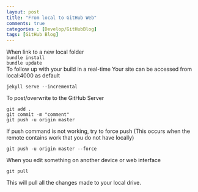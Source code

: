 ```yaml
---
layout: post
title: "From local to GitHub Web"
comments: true
categories : [Develop/GitHubBlog]
tags: [GitHub Blog]
---
```

When link to a new local folder
<br>
<code>bundle install</code>
<br>
<code>bundle update</code>
<br>
To follow up with your build in a real-time
Your site can be accessed from local:4000 as default
```
jekyll serve --incremental
```

To post/overwrite to the GitHub Server
```
git add .
git commit -m "comment"
git push -u origin master
```

If push command is not working, try to force push
(This occurs when the remote contains work that you do not have locally)
```
git push -u origin master --force
```

When you edit something on another device or web interface
```
git pull
```
This will pull all the changes made to your local drive.
